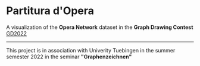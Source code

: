 # Partitura d'Opera

A visualization of the **Opera Network** dataset in the **Graph Drawing Contest** [GD2022](http://mozart.diei.unipg.it/gdcontest/contest2022/contest.html)  

---

This project is in association with Univerity Tuebingen in the summer semester 2022 in the seminar **"Graphenzeichnen"**

